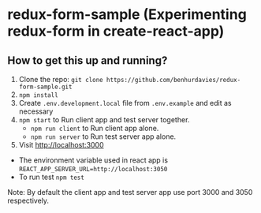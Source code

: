 # redux-form-sample (Experimenting redux-form in create-react-app)

## How to get this up and running?

1.  Clone the repo: `git clone https://github.com/benhurdavies/redux-form-sample.git`
1.  `npm install`
1.  Create `.env.development.local` file from `.env.example` and edit as necessary
1.  `npm start` to Run client app and test server together.
    * `npm run client` to Run client app alone.
    * `npm run server` to Run test server app alone.
1.  Visit [http://localhost:3000](http://localhost:3000)

* The environment variable used in react app is `REACT_APP_SERVER_URL=http://localhost:3050`
* To run test `npm test`

Note: By default the client app and test server app use port 3000 and 3050 respectively.
